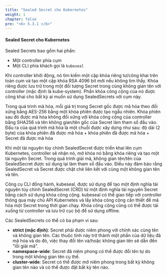 ```yaml
---
title: "Sealed Secret cho Kubernetes"
weight: 1
chapter: false
pre: "<b> 5.3.1 </b>"
---
```


#### Sealed Secret cho Kubernetes

Sealed Secrets bao gồm hai phần:

- Một controller phía cụm
- Một CLI phía khách gọi là `kubeseal`

Khi controller khởi động, nó tìm kiếm một cặp khóa riêng tư/công khai trên toàn cụm và tạo một cặp khóa RSA 4096 bit mới nếu không tìm thấy. Khóa riêng được lưu trữ trong một đối tượng Secret trong cùng không gian tên với controller (mặc định là kube-system). Phần khóa công cộng của nó được công khai cho bất kỳ ai muốn sử dụng SealedSecrets với cụm này.

Trong quá trình mã hóa, mỗi giá trị trong Secret gốc được mã hóa theo đối xứng bằng AES-256 bằng một khóa phiên được tạo ngẫu nhiên. Khóa phiên sau đó được mã hóa không đối xứng với khóa công cộng của controller bằng SHA256 và tên không gian/tên gốc của Secret làm tham số đầu vào. Đầu ra của quá trình mã hóa là một chuỗi được xây dựng như sau:
độ dài (2 byte) của khóa phiên đã được mã hóa + khóa phiên đã được mã hóa + Secret đã được mã hóa

Khi một tài nguyên tùy chỉnh SealedSecret được triển khai lên cụm Kubernetes, controller sẽ nhận nó, mở khóa nó bằng khóa riêng và tạo một tài nguyên Secret. Trong quá trình giải mã, không gian tên/tên của SealedSecret được sử dụng lại làm tham số đầu vào. Điều này đảm bảo rằng SealedSecret và Secret được chặt chẽ liên kết với cùng một không gian tên và tên.

Công cụ CLI đồng hành, kubeseal, được sử dụng để tạo một định nghĩa tài nguyên tùy chỉnh SealedSecret (CRD) từ một định nghĩa tài nguyên Secret bằng cách sử dụng khóa công cộng. kubeseal có thể giao tiếp với controller thông qua máy chủ API Kubernetes và lấy khóa công cộng cần thiết để mã hóa một Secret trong thời gian chạy. Khóa công cộng cũng có thể được tải xuống từ controller và lưu trữ cục bộ để sử dụng offline.

Các SealedSecrets có thể có ba phạm vi sau:

- **strict (mặc định)**: Secret phải được niêm phong với chính xác cùng tên và không gian tên. Các thuộc tính này trở thành một phần của dữ liệu đã mã hóa và do đó, việc thay đổi tên và/hoặc không gian tên sẽ dẫn đến "lỗi giải mã".
- **namespace-wide**: Secret đã niêm phong có thể được đổi tên tự do trong một không gian tên cụ thể.
- **cluster-wide**: Secret có thể được mở niêm phong trong bất kỳ không gian tên nào và có thể được đặt bất kỳ tên nào.
